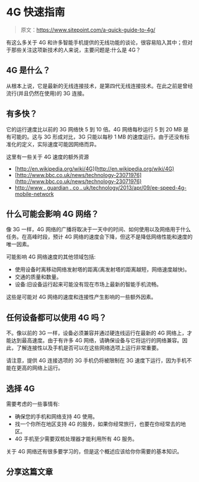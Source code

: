 # 4G 快速指南

> 原文：<https://www.sitepoint.com/a-quick-guide-to-4g/>

有这么多关于 4G 和许多智能手机提供的无线功能的谈论，很容易陷入其中；但对于那些关注这项新技术的人来说，主要问题是:什么是 4G？

## 4G 是什么？

从根本上说，它是最新的无线连接技术，是第四代无线连接技术。在此之前是曾经流行(并且仍然在使用)的 3G 连接。

## 有多快？

它的运行速度比以前的 3G 网络快 5 到 10 倍。4G 网络每秒运行 5 到 20 MB 是有可能的。这与 3G 形成对比，3G 只能以每秒 1 MB 的速度运行。由于还没有标准化的定义，实际速度可能因网络而异。

这里有一些关于 4G 速度的额外资源

*   [http://en.wikipedia.org/wiki/4G](http://en.wikipedia.org/wiki/4G)
*   [http://www.bbc.co.uk/news/technology-23071976](http://www.bbc.co.uk/news/technology-23071976)
*   [http://www . guardian . co . uk/technology/2013/apr/09/ee-speed-4g-mobile-network](http://www.guardian.co.uk/technology/2013/apr/09/ee-speed-4g-mobile-network)

## 什么可能会影响 4G 网络？

像 3G 一样，4G 网络的广播将取决于一天中的时间、如何使用以及网络用于什么任务。在高峰时段，预计 4G 网络的速度会下降，但这不是降低网络性能和速度的唯一因素。

可能影响 4G 网络速度的其他领域包括:

*   使用设备时离移动网络发射塔的距离(离发射塔的距离越短，网络速度越快)。
*   交通的质量和数量。
*   设备:旧设备运行起来可能没有现在市场上最新的智能手机流畅。

这些是可能对 4G 网络的速度和连接性产生影响的一些额外因素。

## 任何设备都可以使用 4G 吗？

不。像以前的 3G 一样，设备必须兼容并通过硬连线运行在最新的 4G 网络上，才能达到最高速度。由于有许多 4G 网络，请确保设备与它将运行的网络兼容。因此，了解连接性以及手机是否可以在这些网络选项上运行非常重要。

请注意，提供 4G 连接选项的 3G 手机仍将被限制在 3G 速度下运行，因为手机不能在更高的网络上运行。

## 选择 4G

需要考虑的一些事情有:

*   确保您的手机和网络支持 4G 使用。
*   找一个你所在地区支持 4G 的服务，如果你经常旅行，也要在你经常去的地区。
*   4G 手机至少需要双核处理器才能利用所有 4G 服务。

关于 4G 网络还有很多要学习的，但是这个概述应该给你你需要的基本知识。

## 分享这篇文章